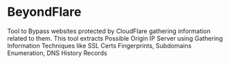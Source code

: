 # BeyondFlare
Tool to Bypass websites protected by CloudFlare gathering information related to them. This tool extracts Possible Origin IP Server using Gathering Information Techniques like SSL Certs Fingerprints, Subdomains Enumeration, DNS History Records
